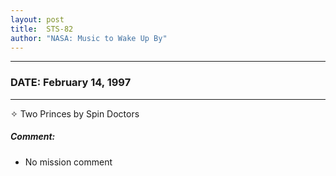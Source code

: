 ```yaml
---
layout: post
title:  STS-82
author: "NASA: Music to Wake Up By"
---
```


----
### DATE: February 14, 1997
----
✧ Two Princes by Spin Doctors

##### Comment:
* No mission comment

